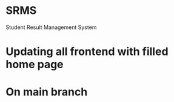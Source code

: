 # SRMS
Student Result Management System  

# Updating all frontend with filled home page

# On main branch
